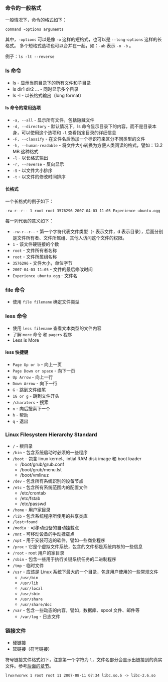 ### 命令的一般格式

一般情况下，命令的格式如下：

```
command -options arguments
```

其中，`-options` 可以是像 `-o` 这样的短格式，也可以是 `--long-options` 这样的长格式。
多个短格式选项也可以合并在一起，如：`-ab` 表示 `-o -b` 。

例子：`ls -lt --reverse`

### ls 命令

- ls - 显示当前目录下的所有文件和子目录
- ls dir1 dir2 ... - 同时显示多个目录
- ls -l - 以长格式输出（long format）

#### ls 命令的常用选项

- `-a, --all` - 显示所有文件，包括隐藏文件
- `-d, --directory` - 默认情况下，ls 命令显示目录下的内容，而不是目录本身，可以使用这个选项和 `-l` 查看指定目录的详细信息
- `-F, --classify` - 在文件名后添加一个标识符来区分不同类型的文件
- `-h, --human-readable` - 将文件大小转换为方便人类阅读的格式，譬如：13.2 MB 这种格式
- `-l` - 以长格式输出
- `-r, --reverse` - 反向显示
- `-S` - 以文件大小排序
- `-t` - 以文件的修改时间排序

#### 长格式

一个长格式的例子如下：

```
-rw-r--r-- 1 root root 3576296 2007-04-03 11:05 Experience ubuntu.ogg
```

每一列代表的意义如下：

- `-rw-r--r--` - 第一个字符代表文件类型（- 表示文件，d 表示目录），后面分别是文件所有者、文件所属组、其他人访问这个文件的权限。
- `1` - 该文件硬链接的个数
- `root` - 文件所有者名称
- `root` - 文件所属组名称
- `3576296` - 文件大小，单位字节
- `2007-04-03 11:05` - 文件的最后修改时间
- `Experience ubuntu.ogg` - 文件名

### file 命令

- 使用 `file filename` 确定文件类型

### less 命令

- 使用 `less filename` 查看文本类型的文件内容
- 了解 `more` 命令 和 `pagers` 程序
- Less is More

#### less 快捷键

- `Page Up or b` - 向上一页
- `Page Down or space` - 向下一页
- `Up Arrow` - 向上一行
- `Down Arrow` - 向下一行
- `G` - 跳到文件结尾
- `1G or g` - 跳到文件开头
- `/charaters` - 搜索
- `n` - 向后搜索下一个
- `h` - 帮助
- `q` - 退出

### Linux Filesystem Hierarchy Standard

- `/` - 根目录
- `/bin` - 包含系统启动时必须的一些程序
- `/boot` - 包含 linux kernel、intial RAM disk image 和 boot loader
    + /boot/grub/grub.conf
    + /boot/grub/menu.lst
    + /boot/vmlinuz
- `/dev` - 包含所有系统识别的设备节点
- `/etc` - 包含所有系统范围内的配置文件
    + /etc/crontab
    + /etc/fstab
    + /etc/passwd
- `/home` - 用户家目录
- `/lib` - 包含系统程序所使用的共享类库
- `/lost+found` 
- `/media` - 可移动设备的自动挂载点
- `/mnt` - 可移动设备的手动挂载点
- `/opt` - 用于安装可选的软件，譬如一些商业程序
- `/proc` - 它是个虚拟文件系统，包含的文件都是系统内核的一些信息
- `/root` - root 用户的家目录
- `/sbin` - 包含一些用于执行关键系统任务的二进制程序
- `/tmp` - 临时文件
- `/usr` - 应该是 Linux 系统下最大的一个目录，包含用户使用的一些常规文件
    + `/usr/bin` 
    + `/usr/lib` 
    + `/usr/local` 
    + `/usr/sbin` 
    + `/usr/share` 
    + `/usr/share/doc` 
- `/var` - 包含一些动态的内容，譬如，数据库、spool 文件、邮件等
    + `/var/log` - 日志文件

### 链接文件

- 硬链接
- 软链接（符号链接）

符号链接文件格式如下，注意第一个字符为 `l`，文件名部分会显示出链接到的真实文件。参考[后面的章节](https://github.com/aneasystone/the-notes-of-tlcl/blob/master/chap05.%E6%93%8D%E4%BD%9C%E6%96%87%E4%BB%B6%E5%92%8C%E7%9B%AE%E5%BD%95.md#创建链接)。

```
lrwxrwxrwx 1 root root 11 2007-08-11 07:34 libc.so.6 -> libc-2.6.so
```